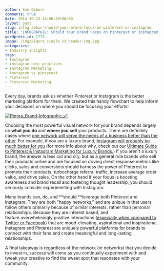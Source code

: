 ```yaml
---
author: Sam Osborn
comments: true
date: 2014-10-23 14:00:59+00:00
layout: post
slug: infographic-should-your-brand-focus-on-pinterest-or-instagram
title: 'INFOGRAPHIC: Should Your Brand Focus on Pinterest or Instagram?'
wordpress_id: 1773
image: /img/piqora_single_v3_header-img.jpg
categories:
- Industry Insights
tags:
- Instagram
- instagram best practices
- Instagram Marketing
- instagram vs pinterest
- Pinterest
- Pinterest Marketing
---
```


Every day, brands ask us whether Pinterest or Instagram is the better marketing platform for them. We created this handy flowchart to help inform your decisions on where you should be focusing your efforts!

[![Piqora_Brand-Infographic_v1](http://blog.piqora.com/wp-content/uploads/2014/10/Piqora_Brand-Infographic_v1.jpg)](http://blog.piqora.com/wp-content/uploads/2014/10/Piqora_Brand-Infographic_v1.jpg)

Choosing the most powerful visual network for your brand depends largely on **what you do** and **where you sell** your products. There are definitely cases where [one network will serve the needs of a business better than the other](http://blog.piqora.com/pinterest-and-instagram-thoughts-from-the-2014-social-media-insider-summit/). For example, if you are a luxury brand, [Instagram will probably be much better for you](http://www.mediapost.com/publications/article/219206/for-luxury-brands-instagram-blows-pinterest-away.html) (for more info about why, check out our [Ultimate Guide to Pinterest & Instagram Marketing for Luxury Brands.](http://go.piqora.com/luxury-pinterest.html)) If you aren't a luxury brand, the answer is less cut and dry, but as a general rule brands who sell their products online and are focused on driving direct response metrics like clicks, sales and conversions should harness the power of Pinterest to promote their products, turbocharge referral traffic, increase average order value, and drive sales. On the other hand if your focus is boosting awareness and brand recall and fostering thought leadership, you should seriously consider experimenting with Instagram.

Many brands can, do, and **should **leverage both Pinterest and Instagram. They are both "happy networks," and are unique in that users follow others primarily because of similar interests, rather than personal relationships. Because they are interest based, and feature overwhelmingly positive interactions ([especially when compared to Twitter or Facebook](http://www.entrepreneur.com/article/234448)) that are mood-elevating, aspirational and inspirational, Instagram and Pinterest are uniquely powerful platforms for brands to connect with their fans and create meaningful and long-lasting relationships.

A final takeaway is regardless of the network (or networks) that you decide to invest in, success will come as you continually experiment with and tweak your creative to find the sweet spot that resonates with your community.
